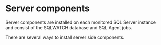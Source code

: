 # Server components

Server components are installed on each monitored SQL Server instance and consist of the SQLWATCH database and SQL Agent jobs.

There are several ways to install server side components.


